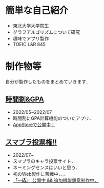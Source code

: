 # 簡単な自己紹介
- 東北大学大学院生
- グラフアルゴリズムについて研究
- 趣味でアプリ製作
- TOEIC L&R 845

# 制作物等

自分が製作したものをまとめていきます．

## [時間割&GPA](https://github.com/Akasatanana/GradeandTimeTable)
- 2022/05~2022/07
- 時間割にGPA計算機能のついたアプリ．
- [AppStoreで公開中！](https://apps.apple.com/jp/app/%E6%99%82%E9%96%93%E5%89%B2-gpa%E8%A8%88%E7%AE%97/id1633208820)

## [スマブラ投票権!!](https://github.com/Akasatanana/SSBU_characterVoting)
- 2022/07~
- スマブラのキャラ投票サイト．
- ネーミングセンスはいいと思う．
- 初のWeb製作に苦戦中，，，
- [ __「一応」__ 公開中 && 追加機能鋭意制作中．](https://ssbu-charavoting.sakura.ne.jp/SSBU_characterVoting/login.php)
